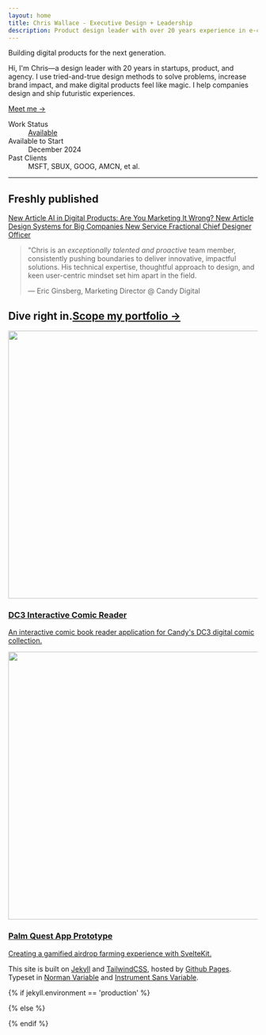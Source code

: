 ```yaml
---
layout: home
title: Chris Wallace - Executive Design + Leadership
description: Product design leader with over 20 years experience in e-commerce, digital publishing, interactive media, and web3. Currently searching for my next long-term role.
---
```


<div class="content-preloader flex flex-col gap-4">
  <div class="logo-container">
    <div class="gradient-rect"></div>
  </div>
</div>

<div class="animation">
  <div class="relative bg-cover bg-center bg-gray-950 bg-[url(https://ik.imagekit.io/UltraDAO/chriswallace.net/woodies-tree-bg.png?tr=q-60)] text-white">
    <div class="content-container">
      <div class="h-screen max-w-prose flex flex-col justify-between">
        <div class="~mt-40/24 mb-3 z-20">
          <div class="animated-headline">
            <div class="text-container">
              <div class="text-paragraph forwards" data-splitting>Building digital products for the next generation.</div>
            </div>
          </div>
          <div id="aboutSection" class="my-6">
            <p class="~text-base/lg mb-[1em]">Hi, I'm Chris&mdash;a design leader with 20 years in startups, product, and agency. I use tried-and-true design methods to solve problems, increase brand impact, and make digital products feel like magic. I help companies design and ship futuristic experiences.</p>
            <p class="~text-base/lg"><a class="text-white" href="/bio">Meet me &rarr;</a></p>
          </div>
        </div>
        <dl id="workStatus" class="work-status">
          <div class="work-status--work-status animated">
            <dt>Work Status</dt>
            <dd><i></i> <a class="no-underline text-white hover:underline" href="/contact">Available</a></dd>
          </div>
          <div class="work-status--available animated">
            <dt>Available to Start</dt>
            <dd class="ml-0">December 2024</dd>
          </div>
          <div class="work-status--past-clients animated">
            <dt>Past Clients</dt>
            <dd class="ml-0">MSFT, SBUX, GOOG, AMCN, et al.</dd>
          </div>
        </dl>
      </div>
    </div>
  </div>
</div>

<hr class="hr-separator !w-full" />

<div class="content-container space-y-24 ~my-8/32">
  <div class="md:grid md:grid-cols-3">
    <div>
      <h2 class="~text-2xl/4xl md:mt-1.5 fade-in-element">Freshly published</h2>
    </div>
    <div class="notifications md:col-span-2">
      <a class="notifications--notification-item article fade-in-element" href="/articles/marketing-ai-digital-products">
        <span class="notifications--notification-overline">New Article</span>
        <span>AI in Digital Products: Are You Marketing It Wrong?</span>
      </a>
      <a class="notifications--notification-item article fade-in-element" href="/articles/the-design-systems-guide-for-big-companies">
        <span class="notifications--notification-overline">New Article</span>
        <span>Design Systems for Big Companies</span>
      </a>
      <a class="notifications--notification-item portfolio fade-in-element" href="/design-services">
        <span class="notifications--notification-overline">New Service</span>
        <span>Fractional Chief Designer Officer</span>
      </a>
    </div>
  </div>

  <div class="flex justify-center">
    <media-card
      href="/portfolio/woodies/"
      class="shadow-xl rounded-xl w-full fade-in-element" 
      overline="Don't miss this"
      title="Woodies—a web3 entertainment brand powered by nature"
      media-src="https://ik.imagekit.io/UltraDAO/chriswallace.net/woodies-thumbnail.mp4"
      media-type="video">
    </media-card>
  </div>

  <div class="testimonial fade-in-element">
    <blockquote class="testimonial__quote !max-w-[65rem]">
        <p class="testimonial__text">"Chris is an <em class="testimonial__emphasis">exceptionally talented and proactive</em> team member, consistently pushing boundaries to deliver innovative, impactful solutions. His technical expertise, thoughtful approach to design, and keen user-centric mindset <span class="testimonial__highlight">set him apart</span> in the field.</p>
        <p class="testimonial__author">— Eric Ginsberg, Marketing Director @ Candy Digital</p>
    </blockquote>
  </div>

  <h2 class="font-serif fade-in-element mb-0 flex justify-between items-end"><span class="~text-2xl/5xl">Dive right in.</span><a href="/portfolio" class="~text-lg/3xl">Scope my portfolio &rarr;</a></h2>
  <div class="portfolio-list !max-w-none !mt-8">
    <div class="portfolio-list__item fade-in-element">
      <a class="portfolio-list__link" href="/portfolio/dc3-interactive-comic-reader/">
          <img src="https://ik.imagekit.io/UltraDAO/chriswallace.net/dc3-reader-1.png?tr=w-1000,f-auto" class="portfolio-list__image" alt="" loading="lazy" width="800" height="540">
          <h3 class="portfolio-list__title">DC3 Interactive Comic Reader</h3>
          <p class="portfolio-list__description">An interactive comic book reader application for Candy's DC3 digital comic collection.</p>
      </a>
    </div>
    <div class="portfolio-list__item fade-in-element">
      <a class="portfolio-list__link" href="/portfolio/palm-quest/">
          <img src="https://ik.imagekit.io/UltraDAO/chriswallace.net/palm-quest-thumbnail.png?tr=w-1000,f-auto" class="portfolio-list__image" alt="" loading="lazy" width="800" height="540">
          <h3 class="portfolio-list__title">Palm Quest App Prototype</h3>
          <p class="portfolio-list__description">Creating a gamified airdrop farming experience with SvelteKit.</p>
      </a>
    </div>
  </div>
</div>

<div class="content-container ~mb-16/32 fade-in-element">
  <div class="max-w-prose">
    <p class="~text-sm/base">This site is built on <a href="https://jekyllrb.com">Jekyll</a> and <a href="https://tailwindcss.com/">TailwindCSS</a>, hosted by <a href="https://pages.github.com/">Github Pages</a>. Typeset in <a href="https://fonts.adobe.com/fonts/norman-variable">Norman Variable</a> and <a href="https://fonts.adobe.com/fonts/instrument-sans-variable">Instrument Sans Variable</a>.</p>
  </div>
</div>

{% if jekyll.environment == 'production' %}

<script src="/assets/js/homepage.min.js?v={{ site.version }}" expires="31536000"></script>

{% else %}

<script src="/assets/js/homepage.js?v={{ site.version }}" expires="31536000"></script>

{% endif %}
